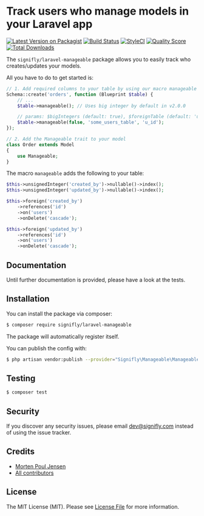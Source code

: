 # Track users who manage models in your Laravel app

[![Latest Version on Packagist](https://img.shields.io/packagist/v/signifly/laravel-manageable.svg?style=flat-square)](https://packagist.org/packages/signifly/laravel-manageable)
[![Build Status](https://img.shields.io/travis/signifly/laravel-manageable/master.svg?style=flat-square)](https://travis-ci.org/signifly/laravel-manageable)
[![StyleCI](https://styleci.io/repos/119214202/shield?branch=master)](https://styleci.io/repos/119214202)
[![Quality Score](https://img.shields.io/scrutinizer/g/signifly/laravel-manageable.svg?style=flat-square)](https://scrutinizer-ci.com/g/signifly/laravel-manageable)
[![Total Downloads](https://img.shields.io/packagist/dt/signifly/laravel-manageable.svg?style=flat-square)](https://packagist.org/packages/signifly/laravel-manageable)

The `signifly/laravel-manageable` package allows you to easily track who creates/updates your models.

All you have to do to get started is:

```php
// 1. Add required columns to your table by using our macro manageable
Schema::create('orders', function (Blueprint $table) {
    // ...
    $table->manageable(); // Uses big integer by default in v2.0.0

    // params: $bigIntegers (default: true), $foreignTable (default: 'users'), $foreignKey (default: 'id')
    $table->manageable(false, 'some_users_table', 'u_id');
});

// 2. Add the Manageable trait to your model
class Order extends Model
{
    use Manageable;
}
```

The macro `manageable` adds the following to your table:
```php
$this->unsignedInteger('created_by')->nullable()->index();
$this->unsignedInteger('updated_by')->nullable()->index();

$this->foreign('created_by')
    ->references('id')
    ->on('users')
    ->onDelete('cascade');

$this->foreign('updated_by')
    ->references('id')
    ->on('users')
    ->onDelete('cascade');
```

## Documentation
Until further documentation is provided, please have a look at the tests.

## Installation

You can install the package via composer:

```bash
$ composer require signifly/laravel-manageable
```

The package will automatically register itself.

You can publish the config with:
```bash
$ php artisan vendor:publish --provider="Signifly\Manageable\ManageableServiceProvider"
```

## Testing
```bash
$ composer test
```

## Security

If you discover any security issues, please email dev@signifly.com instead of using the issue tracker.

## Credits

- [Morten Poul Jensen](https://github.com/pactode)
- [All contributors](../../contributors)

## License

The MIT License (MIT). Please see [License File](LICENSE.md) for more information.
